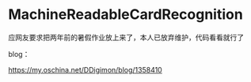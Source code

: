 # MachineReadableCardRecognition

应网友要求把两年前的暑假作业放上来了，本人已放弃维护，代码看看就行了

blog：

https://my.oschina.net/DDigimon/blog/1358410
